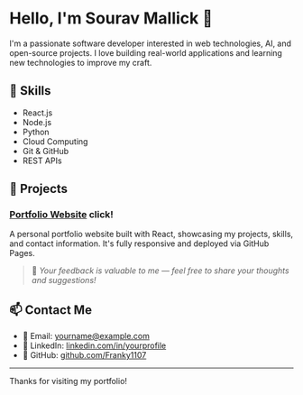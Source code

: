 # Hello, I'm Sourav Mallick 👋

I'm a passionate software developer interested in web technologies, AI, and open-source projects. I love building real-world applications and learning new technologies to improve my craft.

## 🚀 Skills

- React.js
- Node.js
- Python
- Cloud Computing
- Git & GitHub
- REST APIs

## 💼 Projects

### [Portfolio Website](https://franky1107.github.io/Portfolio_react/)  click!
A personal portfolio website built with React, showcasing my projects, skills, and contact information. It's fully responsive and deployed via GitHub Pages.

> 📌 *Your feedback is valuable to me — feel free to share your thoughts and suggestions!*

## 📫 Contact Me

- 📧 Email: yourname@example.com
- 💼 LinkedIn: [linkedin.com/in/yourprofile](https://linkedin.com/in/yourprofile)
- 🐙 GitHub: [github.com/Franky1107](https://github.com/Franky1107)

---

Thanks for visiting my portfolio!
